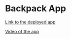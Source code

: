 # Backpack App

[Link to the deployed app](https://splendid-liger-e2bf62.netlify.app/)

[Video of the app](https://www.loom.com/share/ac2e10ce2a7b47408ba206170719ca5d) 
